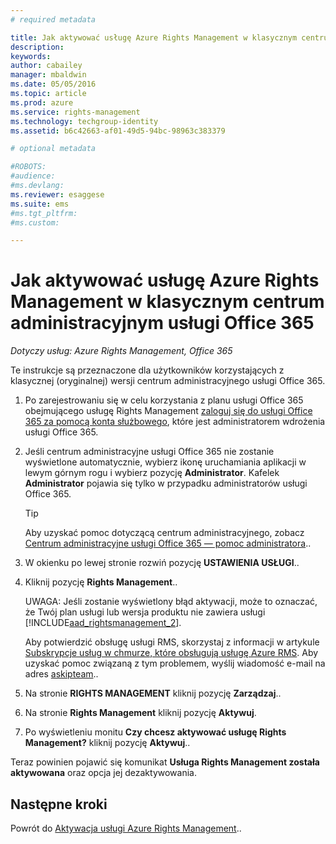 ```yaml
---
# required metadata

title: Jak aktywować usługę Azure Rights Management w klasycznym centrum administracyjnym usługi Office 365 | Azure RMS
description:
keywords:
author: cabailey
manager: mbaldwin
ms.date: 05/05/2016
ms.topic: article
ms.prod: azure
ms.service: rights-management
ms.technology: techgroup-identity
ms.assetid: b6c42663-af01-49d5-94bc-98963c383379

# optional metadata

#ROBOTS:
#audience:
#ms.devlang:
ms.reviewer: esaggese
ms.suite: ems
#ms.tgt_pltfrm:
#ms.custom:

---
```


# Jak aktywować usługę Azure Rights Management w klasycznym centrum administracyjnym usługi Office 365

*Dotyczy usług: Azure Rights Management, Office 365*


Te instrukcje są przeznaczone dla użytkowników korzystających z klasycznej (oryginalnej) wersji centrum administracyjnego usługi Office 365.

1. Po zarejestrowaniu się w celu korzystania z planu usługi Office 365 obejmującego usługę Rights Management [zaloguj się do usługi Office 365 za pomocą konta służbowego](https://portal.office.com/), które jest administratorem wdrożenia usługi Office 365.

2. Jeśli centrum administracyjne usługi Office 365 nie zostanie wyświetlone automatycznie, wybierz ikonę uruchamiania aplikacji w lewym górnym rogu i wybierz pozycję **Administrator**. Kafelek **Administrator** pojawia się tylko w przypadku administratorów usługi Office 365.

    > [!TIP]
    > Aby uzyskać pomoc dotyczącą centrum administracyjnego, zobacz [Centrum administracyjne usługi Office 365 — pomoc administratora](https://support.office.com/article/About-the-Office-365-admin-center-Admin-Help-58537702-d421-4d02-8141-e128e3703547)..

3. W okienku po lewej stronie rozwiń pozycję **USTAWIENIA USŁUGI**..

4.  Kliknij pozycję **Rights Management**..

    UWAGA: Jeśli zostanie wyświetlony błąd aktywacji, może to oznaczać, że Twój plan usługi lub wersja produktu nie zawiera usługi [!INCLUDE[aad_rightsmanagement_2](../includes/aad_rightsmanagement_2_md.md)].

    Aby potwierdzić obsługę usługi RMS, skorzystaj z informacji w artykule [Subskrypcje usług w chmurze, które obsługują usługę Azure RMS](../get-started/requirements-subscriptions.md). Aby uzyskać pomoc związaną z tym problemem, wyślij wiadomość e-mail na adres [askipteam](mailto:askipteam?subject=I%20cannot%20activate%20RMS)..


5. Na stronie **RIGHTS MANAGEMENT** kliknij pozycję **Zarządzaj**..

6. Na stronie **Rights Management** kliknij pozycję **Aktywuj**.

7. Po wyświetleniu monitu **Czy chcesz aktywować usługę Rights Management?** kliknij pozycję **Aktywuj**..

Teraz powinien pojawić się komunikat **Usługa Rights Management została aktywowana** oraz opcja jej dezaktywowania.

## Następne kroki
Powrót do [Aktywacja usługi Azure Rights Management](activate-service.md)..

<!--HONumber=May16_HO1-->


